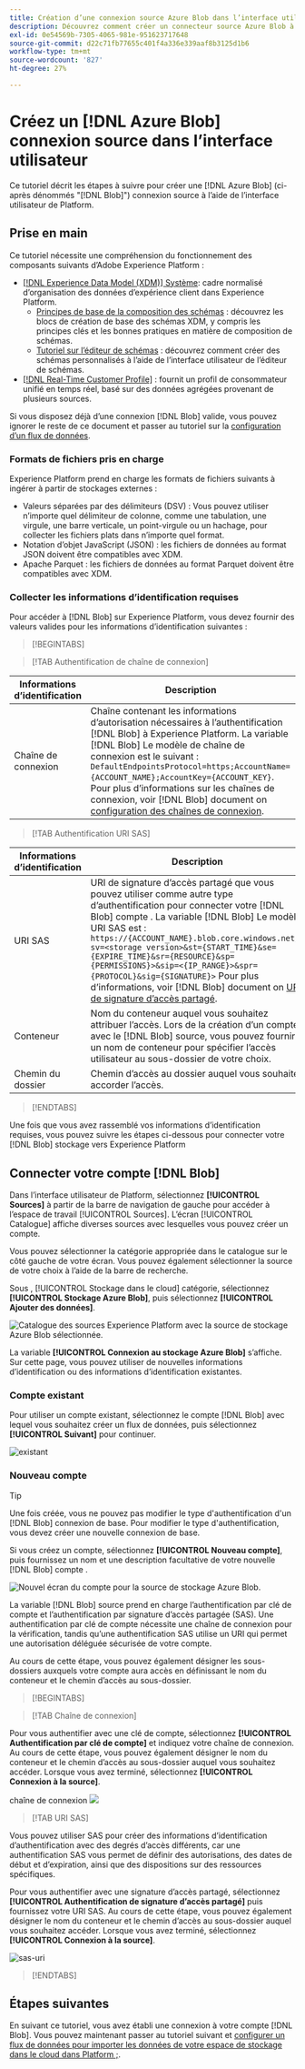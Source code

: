 ```yaml
---
title: Création d’une connexion source Azure Blob dans l’interface utilisateur
description: Découvrez comment créer un connecteur source Azure Blob à l’aide de l’interface utilisateur de Platform.
exl-id: 0e54569b-7305-4065-981e-951623717648
source-git-commit: d22c71fb77655c401f4a336e339aaf8b3125d1b6
workflow-type: tm+mt
source-wordcount: '827'
ht-degree: 27%

---
```


# Créez un [!DNL Azure Blob] connexion source dans l’interface utilisateur

Ce tutoriel décrit les étapes à suivre pour créer une [!DNL Azure Blob] (ci-après dénommés &quot;[!DNL Blob]&quot;) connexion source à l’aide de l’interface utilisateur de Platform.

## Prise en main

Ce tutoriel nécessite une compréhension du fonctionnement des composants suivants d’Adobe Experience Platform :

* [[!DNL Experience Data Model (XDM)] Système](../../../../../xdm/home.md): cadre normalisé d’organisation des données d’expérience client dans Experience Platform.
   * [Principes de base de la composition des schémas](../../../../../xdm/schema/composition.md) : découvrez les blocs de création de base des schémas XDM, y compris les principes clés et les bonnes pratiques en matière de composition de schémas.
   * [Tutoriel sur l’éditeur de schémas](../../../../../xdm/tutorials/create-schema-ui.md) : découvrez comment créer des schémas personnalisés à l’aide de l’interface utilisateur de l’éditeur de schémas.
* [[!DNL Real-Time Customer Profile]](../../../../../profile/home.md) : fournit un profil de consommateur unifié en temps réel, basé sur des données agrégées provenant de plusieurs sources.

Si vous disposez déjà d’une connexion [!DNL Blob] valide, vous pouvez ignorer le reste de ce document et passer au tutoriel sur la [configuration d’un flux de données](../../dataflow/batch/cloud-storage.md).

### Formats de fichiers pris en charge

Experience Platform prend en charge les formats de fichiers suivants à ingérer à partir de stockages externes :

* Valeurs séparées par des délimiteurs (DSV) : Vous pouvez utiliser n’importe quel délimiteur de colonne, comme une tabulation, une virgule, une barre verticale, un point-virgule ou un hachage, pour collecter les fichiers plats dans n’importe quel format.
* Notation d’objet JavaScript (JSON) : les fichiers de données au format JSON doivent être compatibles avec XDM.
* Apache Parquet : les fichiers de données au format Parquet doivent être compatibles avec XDM.

### Collecter les informations d’identification requises

Pour accéder à [!DNL Blob] sur Experience Platform, vous devez fournir des valeurs valides pour les informations d’identification suivantes :

>[!BEGINTABS]

>[!TAB Authentification de chaîne de connexion]

| Informations d’identification | Description |
| --- | --- |
| Chaîne de connexion | Chaîne contenant les informations d’autorisation nécessaires à l’authentification [!DNL Blob] à Experience Platform. La variable [!DNL Blob] Le modèle de chaîne de connexion est le suivant : `DefaultEndpointsProtocol=https;AccountName={ACCOUNT_NAME};AccountKey={ACCOUNT_KEY}`. Pour plus d’informations sur les chaînes de connexion, voir [!DNL Blob] document on [configuration des chaînes de connexion](https://docs.microsoft.com/fr-fr/azure/storage/common/storage-configure-connection-string). |

>[!TAB Authentification URI SAS]

| Informations d’identification | Description |
| --- | --- |
| URI SAS | URI de signature d’accès partagé que vous pouvez utiliser comme autre type d’authentification pour connecter votre [!DNL Blob] compte . La variable [!DNL Blob] Le modèle URI SAS est : `https://{ACCOUNT_NAME}.blob.core.windows.net/?sv=<storage version>&st={START_TIME}&se={EXPIRE_TIME}&sr={RESOURCE}&sp={PERMISSIONS}>&sip=<{IP_RANGE}>&spr={PROTOCOL}&sig={SIGNATURE}>` Pour plus d’informations, voir [!DNL Blob] document on [URI de signature d’accès partagé](https://docs.microsoft.com/en-us/azure/data-factory/connector-azure-blob-storage#shared-access-signature-authentication). |
| Conteneur | Nom du conteneur auquel vous souhaitez attribuer l’accès. Lors de la création d’un compte avec le [!DNL Blob] source, vous pouvez fournir un nom de conteneur pour spécifier l’accès utilisateur au sous-dossier de votre choix. |
| Chemin du dossier | Chemin d’accès au dossier auquel vous souhaitez accorder l’accès. |

>[!ENDTABS]

Une fois que vous avez rassemblé vos informations d’identification requises, vous pouvez suivre les étapes ci-dessous pour connecter votre [!DNL Blob] stockage vers Experience Platform

## Connecter votre compte [!DNL Blob]

Dans l’interface utilisateur de Platform, sélectionnez **[!UICONTROL Sources]** à partir de la barre de navigation de gauche pour accéder à l’espace de travail [!UICONTROL Sources]. L’écran [!UICONTROL Catalogue] affiche diverses sources avec lesquelles vous pouvez créer un compte.

Vous pouvez sélectionner la catégorie appropriée dans le catalogue sur le côté gauche de votre écran. Vous pouvez également sélectionner la source de votre choix à l’aide de la barre de recherche.

Sous , [!UICONTROL Stockage dans le cloud] catégorie, sélectionnez **[!UICONTROL Stockage Azure Blob]**, puis sélectionnez **[!UICONTROL Ajouter des données]**.

![Catalogue des sources Experience Platform avec la source de stockage Azure Blob sélectionnée.](../../../../images/tutorials/create/blob/catalog.png)

La variable **[!UICONTROL Connexion au stockage Azure Blob]** s’affiche. Sur cette page, vous pouvez utiliser de nouvelles informations d’identification ou des informations d’identification existantes.

### Compte existant

Pour utiliser un compte existant, sélectionnez le compte [!DNL Blob] avec lequel vous souhaitez créer un flux de données, puis sélectionnez **[!UICONTROL Suivant]** pour continuer.

![existant](../../../../images/tutorials/create/blob/existing.png)

### Nouveau compte

>[!TIP]
>
>Une fois créée, vous ne pouvez pas modifier le type d&#39;authentification d&#39;un [!DNL Blob] connexion de base. Pour modifier le type d&#39;authentification, vous devez créer une nouvelle connexion de base.

Si vous créez un compte, sélectionnez **[!UICONTROL Nouveau compte]**, puis fournissez un nom et une description facultative de votre nouvelle [!DNL Blob] compte .

![Nouvel écran du compte pour la source de stockage Azure Blob.](../../../../images/tutorials/create/blob/new.png)

La variable [!DNL Blob] source prend en charge l’authentification par clé de compte et l’authentification par signature d’accès partagée (SAS). Une authentification par clé de compte nécessite une chaîne de connexion pour la vérification, tandis qu’une authentification SAS utilise un URI qui permet une autorisation déléguée sécurisée de votre compte.

Au cours de cette étape, vous pouvez également désigner les sous-dossiers auxquels votre compte aura accès en définissant le nom du conteneur et le chemin d’accès au sous-dossier.

>[!BEGINTABS]

>[!TAB Chaîne de connexion]

Pour vous authentifier avec une clé de compte, sélectionnez **[!UICONTROL Authentification par clé de compte]** et indiquez votre chaîne de connexion. Au cours de cette étape, vous pouvez également désigner le nom du conteneur et le chemin d’accès au sous-dossier auquel vous souhaitez accéder. Lorsque vous avez terminé, sélectionnez **[!UICONTROL Connexion à la source]**.

chaîne de connexion ![](../../../../images/tutorials/create/blob/connectionstring.png)

>[!TAB URI SAS]

Vous pouvez utiliser SAS pour créer des informations d’identification d’authentification avec des degrés d’accès différents, car une authentification SAS vous permet de définir des autorisations, des dates de début et d’expiration, ainsi que des dispositions sur des ressources spécifiques.

Pour vous authentifier avec une signature d’accès partagé, sélectionnez **[!UICONTROL Authentification de signature d’accès partagé]** puis fournissez votre URI SAS. Au cours de cette étape, vous pouvez également désigner le nom du conteneur et le chemin d’accès au sous-dossier auquel vous souhaitez accéder. Lorsque vous avez terminé, sélectionnez **[!UICONTROL Connexion à la source]**.

![sas-uri](../../../../images/tutorials/create/blob/sas-uri.png)

>[!ENDTABS]

## Étapes suivantes

En suivant ce tutoriel, vous avez établi une connexion à votre compte [!DNL Blob]. Vous pouvez maintenant passer au tutoriel suivant et [configurer un flux de données pour importer les données de votre espace de stockage dans le cloud dans Platform ;](../../dataflow/batch/cloud-storage.md).
